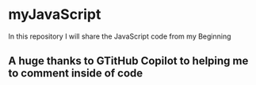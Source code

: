 # myJavaScript
In this repository I will share the JavaScript code from my Beginning
## A huge thanks to GTitHub Copilot to helping me to comment inside of code
